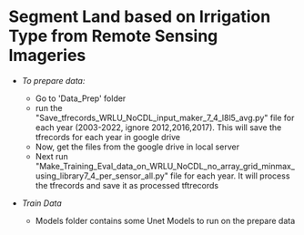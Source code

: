 # Segment Land based on Irrigation Type from Remote Sensing Imageries

- *To prepare data:*
  - Go to 'Data_Prep' folder
  - run the "Save_tfrecords_WRLU_NoCDL_input_maker_7_4_l8l5_avg.py" file for each year (2003-2022, ignore 2012,2016,2017). This will save the tfrecords for each year in google drive
  - Now, get the files from the google drive in local server
  - Next run "Make_Training_Eval_data_on_WRLU_NoCDL_no_array_grid_minmax_using_library7_4_per_sensor_all.py" file for each year. It will process the tfrecords and save it as processed tftrecords


- *Train Data*
  - Models folder contains some Unet Models to run on the prepare data
